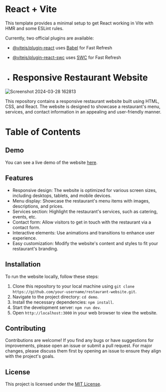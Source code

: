 # React + Vite

This template provides a minimal setup to get React working in Vite with HMR and some ESLint rules.

Currently, two official plugins are available:

- [@vitejs/plugin-react](https://github.com/vitejs/vite-plugin-react/blob/main/packages/plugin-react/README.md) uses [Babel](https://babeljs.io/) for Fast Refresh
- [@vitejs/plugin-react-swc](https://github.com/vitejs/vite-plugin-react-swc) uses [SWC](https://swc.rs/) for Fast Refresh

- # Responsive Restaurant Website

![Screenshot 2024-03-28 162813](https://github.com/Pragyac9/Responsive-restaurant-react-vite/assets/136442660/07f38c40-01c9-401e-b76c-8be7552d8db6)


This repository contains a responsive restaurant website built using HTML, CSS, and React. The website is designed to showcase a restaurant's menu, services, and contact information in an appealing and user-friendly manner.

# Table of Contents

## Demo

You can see a live demo of the website [here](https://your-demo-url.com).

## Features

- Responsive design: The website is optimized for various screen sizes, including desktops, tablets, and mobile devices.
- Menu display: Showcase the restaurant's menu items with images, descriptions, and prices.
- Services section: Highlight the restaurant's services, such as catering, events, etc.
- Contact form: Allow visitors to get in touch with the restaurant via a contact form.
- Interactive elements: Use animations and transitions to enhance user experience.
- Easy customization: Modify the website's content and styles to fit your restaurant's branding.

## Installation

To run the website locally, follow these steps:

1. Clone this repository to your local machine using `git clone https://github.com/your-username/restaurant-website.git`.
2. Navigate to the project directory: `cd demo`.
3. Install the necessary dependencies: `npm install`.
4. Start the development server: `npm run dev`.
5. Open `http://localhost:3000` in your web browser to view the website.



## Contributing

Contributions are welcome! If you find any bugs or have suggestions for improvements, please open an issue or submit a pull request. For major changes, please discuss them first by opening an issue to ensure they align with the project's goals.

## License

This project is licensed under the [MIT License](LICENSE).


